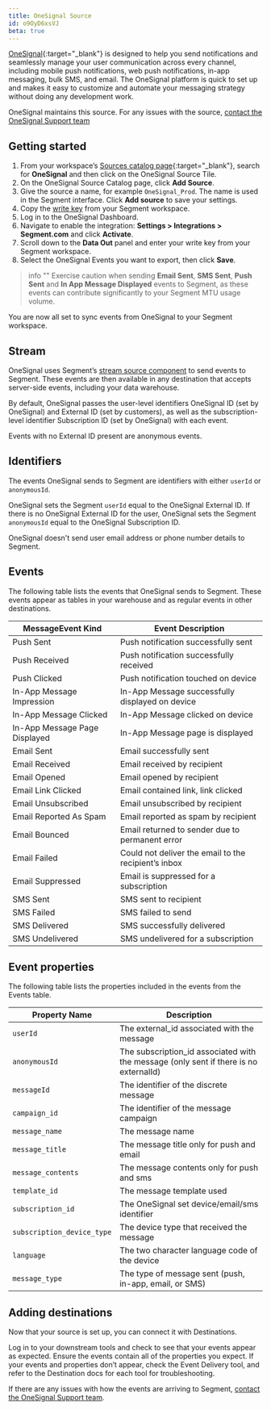 ```yaml
---
title: OneSignal Source
id: o9OyD6xsVJ
beta: true
---
```


[OneSignal](https://onesignal.com){:target="_blank"} is designed to help you send notifications and seamlessly manage your user communication across every channel, including mobile push notifications, web push notifications, in-app messaging, bulk SMS, and email. The OneSignal platform is quick to set up and makes it easy to customize and automate your messaging strategy without doing any development work.

OneSignal maintains this source. For any issues with the source, [contact the OneSignal Support team](mailto:support@onesignal.com)


## Getting started

1. From your workspace’s [Sources catalog page](https://app.segment.com/goto-my-workspace/sources/catalog){:target="_blank"}, search for **OneSignal** and then click on the OneSignal Source Tile. 
2. On the OneSignal Source Catalog page, click **Add Source**.
3. Give the source a name, for example `OneSignal_Prod`. The name is used in the Segment interface. Click **Add source** to save your settings. 
4. Copy the [write key](/docs/connections/find-writekey) from your Segment workspace. 
5. Log in to the OneSignal Dashboard.
6. Navigate to enable the integration: **Settings > Integrations > Segment.com** and click **Activate**.
7. Scroll down to the **Data Out** panel and enter your write key from your Segment workspace. 
9. Select the OneSignal Events you want to export, then click **Save**. 


> info ""
> Exercise caution when sending **Email Sent**, **SMS Sent**, **Push Sent** and **In App Message Displayed** events to Segment, as these events can contribute significantly to your Segment MTU usage volume. 

You are now all set to sync events from OneSignal to your Segment workspace. 

## Stream

OneSignal uses Segment’s [stream source component](/docs/partners/streams/) to send events to Segment. These events are then available in any destination that accepts server-side events, including your data warehouse.

By default, OneSignal passes the user-level identifiers OneSignal ID (set by OneSignal) and External ID (set by customers), as well as the subscription-level identifier Subscription ID (set by OneSignal) with each event. 

Events with no External ID present are anonymous events.

## Identifiers

The events OneSignal sends to Segment are identifiers with either `userId` or `anonymousId`.

OneSignal sets the Segment `userId` equal to the OneSignal External ID. If there is no OneSignal External ID for the user, OneSignal sets the Segment `anonymousId` equal to the OneSignal Subscription ID.

OneSignal doesn't send user email address or phone number details to Segment.


## Events

The following table lists the events that OneSignal sends to Segment. These events appear as tables in your warehouse and as regular events in other destinations. 

| MessageEvent Kind             | Event Description                                    |
| ----------------------------- | ---------------------------------------------------- |
| Push Sent                     | Push notification successfully sent                  |
| Push Received                 | Push notification successfully received              |
| Push Clicked                  | Push notification touched on device                  |
| In-App Message Impression     | In-App Message successfully displayed on device      |
| In-App Message Clicked        | In-App Message clicked on device                     |
| In-App Message Page Displayed | In-App Message page is displayed                     |
| Email Sent                    | Email successfully sent                              |
| Email Received                | Email received by recipient                          |
| Email Opened                  | Email opened by recipient                            |
| Email Link Clicked            | Email contained link, link clicked                   |
| Email Unsubscribed            | Email unsubscribed by recipient                      |
| Email Reported As Spam        | Email reported as spam by recipient                  |
| Email Bounced                 | Email returned to sender due to permanent error      |
| Email Failed                  | Could not deliver the email to the recipient’s inbox |
| Email Suppressed              | Email is suppressed for a subscription               |
| SMS Sent                      | SMS sent to recipient                                |
| SMS Failed                    | SMS failed to send                                   |
| SMS Delivered                 | SMS successfully delivered                           |
| SMS Undelivered               | SMS undelivered for a subscription                   |

## Event properties

The following table lists the properties included in the events from the Events table.

| Property Name              | Description                                                                           |
| -------------------------- | ------------------------------------------------------------------------------------- |
| `userId`                   | The external_id associated with the message                                           |
| `anonymousId `             | The subscription_id associated with the message (only sent if there is no externalId) |
| `messageId`                | The identifier of the discrete message                                                |
| `campaign_id`              | The identifier of the message campaign                                                |
| `message_name`             | The message name                                                                      |
| `message_title`            | The message title only for push and email                                             |
| `message_contents`         | The message contents only for push and sms                                            |
| `template_id`              | The message template used                                                             |
| `subscription_id`         | The OneSignal set device/email/sms identifier                                         |
| `subscription_device_type` | The device type that received the message                                             |
| `language`                 | The two character language code of the device                                         |
| `message_type`             | The type of message sent (push, in-app, email, or SMS)                                    |



## Adding destinations

Now that your source is set up, you can connect it with Destinations.

Log in to your downstream tools and check to see that your events appear as expected. Ensure the events contain all of the properties you expect. If your events and properties don’t appear, check the Event Delivery tool, and refer to the Destination docs for each tool for troubleshooting.

If there are any issues with how the events are arriving to Segment, [contact the OneSignal Support team](mailto:support@onesignal.com).